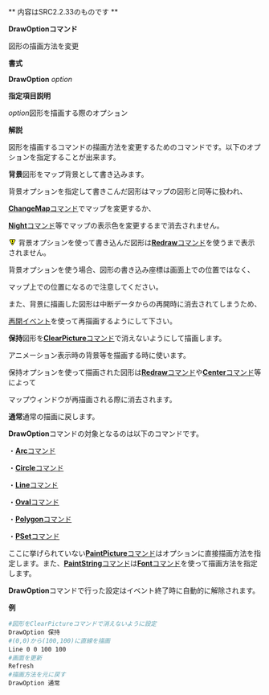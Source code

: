 ** 内容はSRC2.2.33のものです **

**DrawOptionコマンド**

図形の描画方法を変更

**書式**

**DrawOption** *option*

**指定項目説明**

*option*図形を描画する際のオプション

**解説**

図形を描画するコマンドの描画方法を変更するためのコマンドです。以下のオプションを指定することが出来ます。

**背景**図形をマップ背景として書き込みます。

背景オプションを指定して書きこんだ図形はマップの図形と同等に扱われ、

[**ChangeMap**コマンド](ChangeMapコマンド.md)でマップを変更するか、

[**Night**コマンド](Nightコマンド.md)等でマップの表示色を変更するまで消去されません。

![](../images/bm0.gif) 背景オプションを使って書き込んだ図形は[**Redraw**コマンド](Redrawコマンド.md)を使うまで表示されません。

背景オプションを使う場合、図形の書き込み座標は画面上での位置ではなく、

マップ上での位置になるので注意してください。

また、背景に描画した図形は中断データからの再開時に消去されてしまうため、

[再開イベント](再開イベント.md)を使って再描画するようにして下さい。

**保持**図形を[**ClearPicture**コマンド](ClearPictureコマンド.md)で消えないようにして描画します。

アニメーション表示時の背景等を描画する時に使います。

保持オプションを使って描画された図形は[**Redraw**コマンド](Redrawコマンド.md)や[**Center**コマンド](Centerコマンド.md)等によって

マップウィンドウが再描画される際に消去されます。

**通常**通常の描画に戻します。

**DrawOption**コマンドの対象となるのは以下のコマンドです。

・[**Arc**コマンド](Arcコマンド.md)

・[**Circle**コマンド](Circleコマンド.md)

・[**Line**コマンド](Lineコマンド.md)

・[**Oval**コマンド](Ovalコマンド.md)

・[**Polygon**コマンド](Polygonコマンド.md)

・[**PSet**コマンド](PSetコマンド.md)

ここに挙げられていない[**PaintPicture**コマンド](PaintPictureコマンド.md)はオプションに直接描画方法を指定します。また、[**PaintString**コマンド](PaintStringコマンド.md)は[**Font**コマンド](Fontコマンド.md)を使って描画方法を指定します。

**DrawOption**コマンドで行った設定はイベント終了時に自動的に解除されます。

**例**
```sh
#図形をClearPictureコマンドで消えないように設定
DrawOption 保持
#(0,0)から(100,100)に直線を描画
Line 0 0 100 100
#画面を更新
Refresh
#描画方法を元に戻す
DrawOption 通常
```

